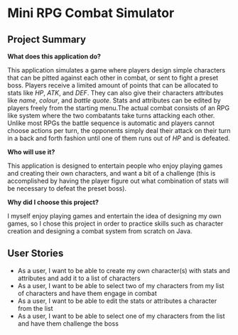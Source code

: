 # Mini RPG Combat Simulator

## Project Summary

**What does this application do?**

This application simulates a game where players design simple characters that can be pitted against each other in combat,
or sent to fight a preset boss. Players receive a limited amount of points that can be allocated to stats like *HP*,
*ATK*, and *DEF*. They can also give their characters attributes like *name*, *colour*, and *battle quote*. Stats and
attributes can be edited by players freely from the starting menu.The actual combat consists of an RPG like system where
the two combatants take turns attacking each other. Unlike most RPGs the battle sequence is automatic and players cannot
choose actions per turn, the opponents simply deal their attack on their turn in a back and forth fashion until
one of them runs out of *HP* and is defeated.


**Who will use it?**

This application is designed to entertain people who enjoy playing games and creating their own characters, and want a
bit of a challenge (this is accomplished by having the player figure out what combination of stats will be necessary to
defeat the preset boss).


**Why did I choose this project?**

I myself enjoy playing games and entertain the idea of designing my own games, so I chose this
project in order to practice skills such as character creation and designing a combat system from scratch on Java.


## User Stories
* As a user, I want to be able to create my own character(s) with stats and attributes and add it to a list of characters
* As a user, I want to be able to select two of my characters from my list of characters and have them engage in combat
* As a user, I want to be able to edit the stats or attributes a character from the list
* As a user, I want to be able to select one of my characters from the list and have them challenge the boss